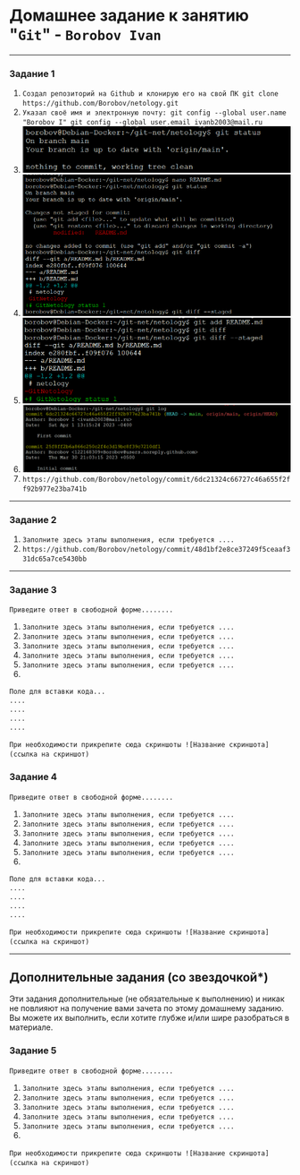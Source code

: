 # Домашнее задание к занятию "`Git`" - `Borobov Ivan`

---

### Задание 1

1. `Создал репозиторий на Github и клонирую его на свой ПК git clone https://github.com/Borobov/netology.git`
2. `Указал своё имя и электронную почту: git config --global user.name "Borobov I" git config --global user.email ivanb2003@mail.ru`
3. ![скриншот 1](https://github.com/Borobov/gitlab-hw/blob/main/img/1-git-status.png)
4. ![скриншот 2](https://github.com/Borobov/gitlab-hw/blob/main/img/2-git-status-git-diff-git-staged.png)
5. ![скриншот 3](https://github.com/Borobov/gitlab-hw/blob/main/img/3-git-add.png)
6. ![скриншот 4](https://github.com/Borobov/gitlab-hw/blob/main/img/4-git-commit.png)
7. `https://github.com/Borobov/netology/commit/6dc21324c66727c46a655f2ff92b977e23ba741b`

---

### Задание 2

1. `Заполните здесь этапы выполнения, если требуется ....`
2. `https://github.com/Borobov/netology/commit/48d1bf2e8ce37249f5ceaaf331dc65a7ce5430bb`

---

### Задание 3

`Приведите ответ в свободной форме........`

1. `Заполните здесь этапы выполнения, если требуется ....`
2. `Заполните здесь этапы выполнения, если требуется ....`
3. `Заполните здесь этапы выполнения, если требуется ....`
4. `Заполните здесь этапы выполнения, если требуется ....`
5. `Заполните здесь этапы выполнения, если требуется ....`
6. 

```
Поле для вставки кода...
....
....
....
....
```

`При необходимости прикрепитe сюда скриншоты
![Название скриншота](ссылка на скриншот)`

### Задание 4

`Приведите ответ в свободной форме........`

1. `Заполните здесь этапы выполнения, если требуется ....`
2. `Заполните здесь этапы выполнения, если требуется ....`
3. `Заполните здесь этапы выполнения, если требуется ....`
4. `Заполните здесь этапы выполнения, если требуется ....`
5. `Заполните здесь этапы выполнения, если требуется ....`
6. 

```
Поле для вставки кода...
....
....
....
....
```

`При необходимости прикрепитe сюда скриншоты
![Название скриншота](ссылка на скриншот)`

---
## Дополнительные задания (со звездочкой*)

Эти задания дополнительные (не обязательные к выполнению) и никак не повлияют на получение вами зачета по этому домашнему заданию. Вы можете их выполнить, если хотите глубже и/или шире разобраться в материале.

### Задание 5

`Приведите ответ в свободной форме........`

1. `Заполните здесь этапы выполнения, если требуется ....`
2. `Заполните здесь этапы выполнения, если требуется ....`
3. `Заполните здесь этапы выполнения, если требуется ....`
4. `Заполните здесь этапы выполнения, если требуется ....`
5. `Заполните здесь этапы выполнения, если требуется ....`
6. 

`При необходимости прикрепитe сюда скриншоты
![Название скриншота](ссылка на скриншот)`
